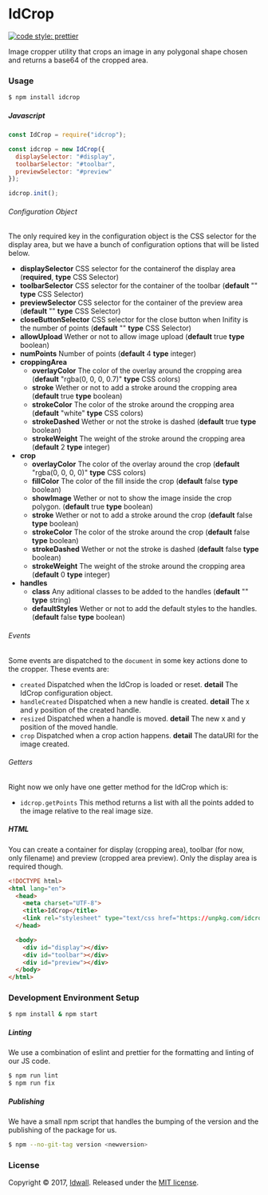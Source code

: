 # IdCrop

[![code style: prettier](https://img.shields.io/badge/code_style-prettier-ff69b4.svg?style=flat-square)](https://github.com/prettier/prettier)

Image cropper utility that crops an image in any polygonal shape chosen and returns a base64 of the cropped area.

### Usage

```bash
$ npm install idcrop
```

##### Javascript

```js
const IdCrop = require("idcrop");

const idcrop = new IdCrop({
  displaySelector: "#display",
  toolbarSelector: "#toolbar",
  previewSelector: "#preview"
});

idcrop.init();
```

###### Configuration Object

The only required key in the configuration object is the CSS selector for the display area, but we have a bunch of configuration options that will be listed below.

- **displaySelector** CSS selector for the containerof the display area (**required**, **type** CSS Selector)
- **toolbarSelector** CSS selector for the container of the toolbar (**default** "" **type** CSS Selector)
- **previewSelector** CSS selector for the container of the preview area  (**default** "" **type** CSS Selector)
- **closeButtonSelector** CSS selector for the close button when Inifity is the number of points  (**default** "" **type** CSS Selector)
- **allowUpload** Wether or not to allow image upload (**default** true **type** boolean)
- **numPoints** Number of points (**default** 4 **type** integer)
- **croppingArea**
  - **overlayColor** The color of the overlay around the cropping area (**default** "rgba(0, 0, 0, 0.7)" **type** CSS colors)
  - **stroke** Wether or not to add a stroke around the cropping area (**default** true **type** boolean)
  - **strokeColor** The color of the stroke around the cropping area (**default** "white" **type** CSS colors)
  - **strokeDashed** Wether or not the stroke is dashed (**default** true **type** boolean)
  - **strokeWeight** The weight of the stroke around the cropping area (**default** 2 **type** integer)
- **crop**
  - **overlayColor** The color of the overlay around the crop (**default** "rgba(0, 0, 0, 0)" **type** CSS colors)
  - **fillColor** The color of the fill inside the crop (**default** false **type** boolean)
  - **showImage** Wether or not to show the image inside the crop polygon. (**default** true **type** boolean)
  - **stroke** Wether or not to add a stroke around the crop (**default** false **type** boolean)
  - **strokeColor** The color of the stroke around the crop (**default** false **type** boolean)
  - **strokeDashed** Wether or not the stroke is dashed (**default** false **type** boolean)
  - **strokeWeight** The weight of the stroke around the cropping area (**default** 0 **type** integer)
- **handles**
  - **class** Any aditional classes to be added to the handles (**default** "" **type** string)
  - **defaultStyles** Wether or not to add the default styles to the handles. (**default** false **type** boolean)

###### Events

Some events are dispatched to the `document` in some key actions done to the cropper. These events are:

- `created` Dispatched when the IdCrop is loaded or reset. **detail** The IdCrop configuration object.
- `handleCreated` Dispatched when a new handle is created. **detail** The x and y position of the created handle.
- `resized` Dispatched when a handle is moved. **detail** The new x and y position of the moved handle.
- `crop` Dispatched when a crop action happens. **detail** The dataURI for the image created.

###### Getters

Right now we only have one getter method for the IdCrop which is:

- `idcrop.getPoints` This method returns a list with all the points added to the image relative to the real image size.


##### HTML

You can create a container for display (cropping area), toolbar (for now, only
filename) and preview (cropped area preview). Only the display area is required though.

```html
<!DOCTYPE html>
<html lang="en">
  <head>
    <meta charset="UTF-8">
    <title>IdCrop</title>
    <link rel="stylesheet" type="text/css href="https://unpkg.com/idcrop@1.2.2/dist/css/main.min.css">
  </head>

  <body>
    <div id="display"></div>
    <div id="toolbar"></div>
    <div id="preview"></div>
  </body>
</html>
```

### Development Environment Setup

```bash
$ npm install & npm start
```

##### Linting

We use a combination of eslint and prettier for the formatting and linting of our JS code.

```bash
$ npm run lint
$ npm run fix
```

##### Publishing

We have a small npm script that handles the bumping of the version and the publishing of the package for us.

```bash
$ npm --no-git-tag version <newversion>
```

### License

Copyright © 2017, [Idwall](https://idwall.co/). Released under the [MIT license](https://github.com/idwall/idcrop/LICENSE).
